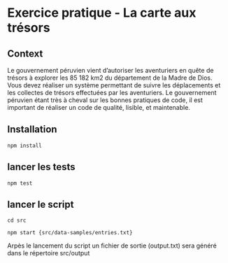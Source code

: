 # Exercice pratique - La carte aux trésors
## Context
Le gouvernement péruvien vient d’autoriser les aventuriers en quête de trésors à explorer les 85 182
km2 du département de la Madre de Dios. Vous devez réaliser un système permettant de suivre les
déplacements et les collectes de trésors effectuées par les aventuriers. Le gouvernement péruvien
étant très à cheval sur les bonnes pratiques de code, il est important de réaliser un code de qualité,
lisible, et maintenable.

## Installation
`npm install` 

## lancer les tests 
`npm test`

## lancer le script
`cd src` 

`npm start {src/data-samples/entries.txt}` 

Arpès le lancement du script un fichier de sortie (output.txt) sera généré dans le répertoire src/output
